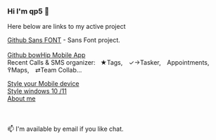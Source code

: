 ### Hi I'm qp5 👋

<!--
**qp5/qp5** is a ✨ _special_ ✨ repository because its `README.md` (this file) appears on your GitHub profile.

Here are some ideas to get you started:
- 🔭 I’m currently working on ...
- 🌱 I’m currently learning ...
- 👯 I’m looking to collaborate on ...
- 🤔 I’m looking for help with ...
- 💬 Ask me about ...
- 📫 How to reach me: ...
- 😄 Pronouns: ...
- ⚡ Fun fact: ... -->

Here below are links to my active project<br>

<a href="https://github.com/qp5/FONT">Github  Sans FONT</a> - Sans Font project.  
<br>
<a href="https://github.com/qp5/FONT">Github bowHip Mobile App</a><br>
Recent Calls & SMS organizer:   ★Tags, ✓→Tasker, Appointments,  ߉Maps, ⇄Team Collab... 
  <br>
  
<a target="_blank" href="https://codepen.io/qp5/full/WNGbLBy">Style your Mobile device</a>
<br>
<a target="_blank" href="https://codepen.io/qp5/project/full/ZmBrJo">Style windows 10 /11 </a>
<br>
<a target="_blank" href="https://bowhip.org/about-me.htm">About me</a><br><br>
<br><br>
📫 I'm available by email if you like chat.
